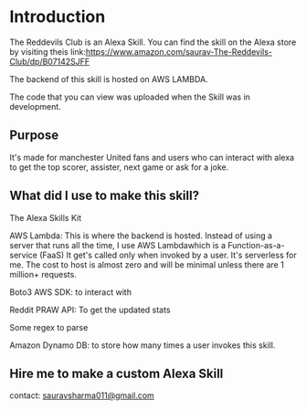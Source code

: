 # Introduction

The Reddevils Club is an Alexa Skill. You can find the skill on the Alexa store by visiting theis link:https://www.amazon.com/saurav-The-Reddevils-Club/dp/B07142SJFF

The backend of this skill is hosted on AWS LAMBDA.

The code that you can view was uploaded when the Skill was in development.

## Purpose 
It's made for manchester United fans and users who can interact with alexa to get the top scorer, assister, next game or ask for a joke.



## What did I use to make this skill?


The Alexa Skills Kit 

AWS Lambda: This is where the backend is hosted. Instead of using a server that runs all the time, I use AWS Lambdawhich is a Function-as-a-service (FaaS) It get's called only when invoked by a user. It's serverless for me. The cost to host is almost zero and will be minimal unless there are 1 million+ requests.

Boto3 AWS SDK: to interact with  

Reddit PRAW API: To get the updated stats

Some regex to parse

Amazon Dynamo DB: to store how many times a user invokes this skill.






## Hire me to make a custom Alexa Skill

contact: sauravsharma011@gmail.com



 
